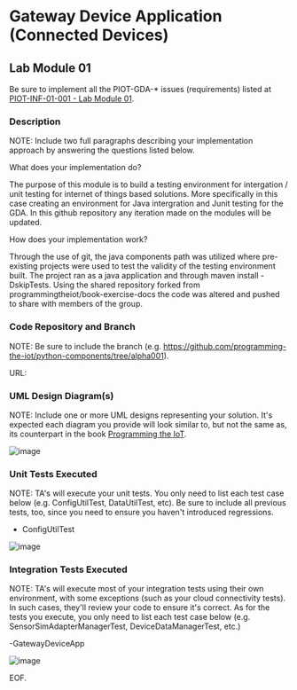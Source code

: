 # Gateway Device Application (Connected Devices)

## Lab Module 01

Be sure to implement all the PIOT-GDA-* issues (requirements) listed at [PIOT-INF-01-001 - Lab Module 01](https://github.com/orgs/programming-the-iot/projects/1#column-9974937).

### Description

NOTE: Include two full paragraphs describing your implementation approach by answering the questions listed below.

What does your implementation do? 

The purpose of this module is to build a testing environment for intergation / unit testing for internet of things based 
solutions. More specifically in this case creating an environment for Java intergration and Junit testing for the GDA. In 
this github repository any iteration made on the modules will be updated. 

How does your implementation work?

Through the use of git, the java components path was utilized where pre-existing projects were used to test the validity 
of the testing environment built. The project ran as a java application and through maven install -DskipTests. Using the 
shared repository forked from programmingtheiot/book-exercise-docs the code was altered and pushed to share with 
members of the group.  

### Code Repository and Branch

NOTE: Be sure to include the branch (e.g. https://github.com/programming-the-iot/python-components/tree/alpha001).

URL: 

### UML Design Diagram(s)

NOTE: Include one or more UML designs representing your solution. It's expected each
diagram you provide will look similar to, but not the same as, its counterpart in the
book [Programming the IoT](https://learning.oreilly.com/library/view/programming-the-internet/9781492081401/).

![image](https://github.com/Mohammad0336/IoT_LM_book-exercise-docs/assets/81828400/c324c1b7-5415-4746-8c57-087bb89042c3)

### Unit Tests Executed

NOTE: TA's will execute your unit tests. You only need to list each test case below
(e.g. ConfigUtilTest, DataUtilTest, etc). Be sure to include all previous tests, too,
since you need to ensure you haven't introduced regressions.

- ConfigUtilTest

![image](https://github.com/Mohammad0336/IoT_LM_book-exercise-docs/assets/81828400/6fb04c82-67fb-4fd2-a194-285fd029b474)
 

### Integration Tests Executed

NOTE: TA's will execute most of your integration tests using their own environment, with
some exceptions (such as your cloud connectivity tests). In such cases, they'll review
your code to ensure it's correct. As for the tests you execute, you only need to list each
test case below (e.g. SensorSimAdapterManagerTest, DeviceDataManagerTest, etc.)

-GatewayDeviceApp

![image](https://github.com/Mohammad0336/IoT_LM_book-exercise-docs/assets/81828400/3a6684b1-c9a3-4727-a2e1-0192ec5b47f1)
 
EOF.
